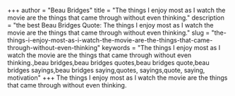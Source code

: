 +++
author = "Beau Bridges"
title = "The things I enjoy most as I watch the movie are the things that came through without even thinking."
description = "the best Beau Bridges Quote: The things I enjoy most as I watch the movie are the things that came through without even thinking."
slug = "the-things-i-enjoy-most-as-i-watch-the-movie-are-the-things-that-came-through-without-even-thinking"
keywords = "The things I enjoy most as I watch the movie are the things that came through without even thinking.,beau bridges,beau bridges quotes,beau bridges quote,beau bridges sayings,beau bridges saying,quotes, sayings,quote, saying, motivation"
+++
The things I enjoy most as I watch the movie are the things that came through without even thinking.
